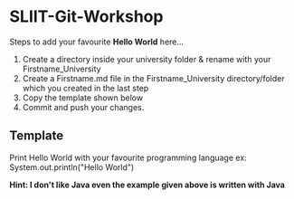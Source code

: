 # SLIIT-Git-Workshop

Steps to add your favourite **Hello World** here...

1) Create a directory inside your university folder & rename with your Firstname_University
2) Create a Firstname.md file in the Firstname_University directory/folder which you created in the last step
3) Copy the template shown below
4) Commit and push your changes.



## Template 

Print Hello World with your favourite programming language 
ex: System.out.println("Hello World")

**Hint: I don't like Java even the example given above is written with Java**
